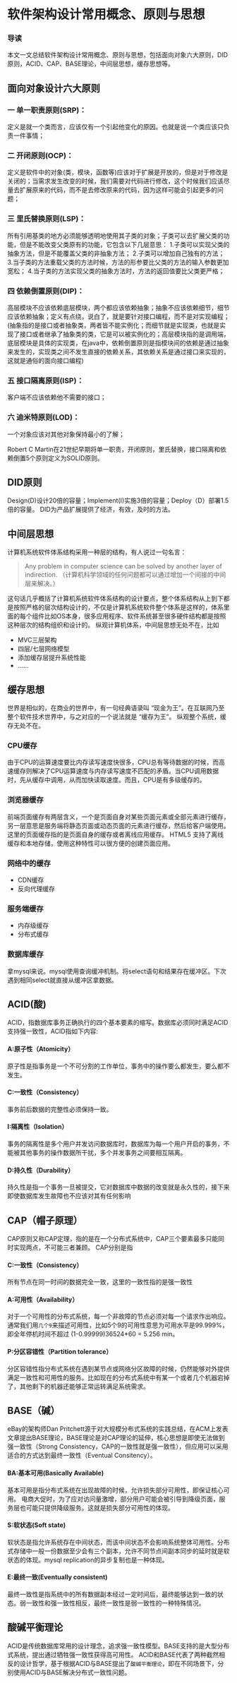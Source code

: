 # 软件架构设计常用概念、原则与思想

### 导读

本文一文总结软件架构设计常用概念、原则与思想，包括面向对象六大原则，DID原则，ACID、CAP、BASE理论，中间层思想，缓存思想等。

## 面向对象设计六大原则

### 一 单一职责原则(SRP)：

定义是就一个类而言，应该仅有一个引起他变化的原因。也就是说一个类应该只负责一件事情；

### 二 开闭原则(OCP)：

定义是软件中的对象(类，模块，函数等)应该对于扩展是开放的，但是对于修改是关闭的；当需求发生改变的时候，我们需要对代码进行修改，这个时候我们应该尽量去扩展原来的代码，而不是去修改原来的代码，因为这样可能会引起更多的问题；

### 三 里氏替换原则(LSP)：

所有引用基类的地方必须能够透明地使用其子类的对象；子类可以去扩展父类的功能，但是不能改变父类原有的功能，它包含以下几层意思： 1.子类可以实现父类的抽象方法，但是不能覆盖父类的非抽象方法； 2.子类可以增加自己独有的方法； 3.当子类的方法重载父类的方法时候，方法的形参要比父类的方法的输入参数更加宽松； 4.当子类的方法实现父类的抽象方法时，方法的返回值要比父类更严格；

### 四 依赖倒置原则(DIP)：

高层模块不应该依赖底层模块，两个都应该依赖抽象；抽象不应该依赖细节，细节应该依赖抽象；定义有点绕，说白了，就是要针对接口编程，而不是对实现编程；(抽象指的是接口或者抽象类，两者皆不能实例化；而细节就是实现类，也就是实现了接口或者继承了抽象类的类，它是可以被实例化的；高层模块指的是调用端，底层模块是具体的实现类，在java中，依赖倒置原则是指模块间的依赖是通过抽象来发生的，实现类之间不发生直接的依赖关系，其依赖关系是通过接口来实现的，这就是通俗的面向接口编程)

### 五 接口隔离原则(ISP)：

客户端不应该依赖他不需要的接口；

### 六 迪米特原则(LOD)：

一个对象应该对其他对象保持最小的了解；

Robert C Martin在21世纪早期将单一职责，开闭原则，里氏替换，接口隔离和依赖倒置5个原则定义为SOLID原则。

## DID原则

Design(D)设计20倍的容量；Implement(I)实施3倍的容量；Deploy（D）部署1.5倍的容量。 DID为产品扩展提供了经济，有效，及时的方法。

## 中间层思想

计算机系统软件体系结构采用一种层的结构，有人说过一句名言：

> Any problem in computer science can be solved by another layer of indirection. （计算机科学领域的任何问题都可以通过增加一个间接的中间层来解决。）

这句话几乎概括了计算机系统软件体系结构的设计要点，整个体系结构从上到下都是按照严格的层次结构设计的，不仅是计算机系统软件整个体系是这样的，体系里面的每个组件比如OS本身，很多应用程序、软件系统甚至很多硬件结构都是按照这种层次的结构组织和设计的。 纵观计算机体系，中间层思想无处不在，比如

- MVC三层架构
- 四层/七层网络模型
- 添加缓存层提升系统性能
- ……

## 缓存思想

世界是相似的，在商业的世界中，有一句经典语录叫 “现金为王”。在互联网乃至整个软件技术世界中，与之对应的一个说法就是 “缓存为王”。 纵观整个系统，缓存无处不在。

### CPU缓存

由于CPU的运算速度要比内存读写速度快很多，CPU总有等待数据的时候，而高速缓存则解决了CPU运算速度与内存读写速度不匹配的矛盾。当CPU调用数据时，先从缓存中调用，从而加快读取速度。而且，CPU是有多级缓存的。

### 浏览器缓存

前端页面缓存有两层含义，一个是页面自身对某些页面元素或全部元素进行缓存，另一层意思是服务端将静态页面或动态页面的元素进行缓存，然后给客户端使用。这里的页面缓存指的是页面自身的缓存或者离线应用缓存。 HTML5 支持了离线缓存和本地存储，使用这种特性可以很方便的创建页面应用。

### 网络中的缓存

- CDN缓存
- 反向代理缓存

### 服务端缓存

- 内存级缓存
- 分布式缓存

### 数据库缓存

拿mysql来说。mysql使用查询缓冲机制。将select语句和结果存在缓冲区。下次遇到相同select就直接从缓冲区拿数据。

## ACID(酸)

ACID，指数据库事务正确执行的四个基本要素的缩写。数据库必须同时满足ACID支持强一致性，ACID指如下内容:

#### A:原子性（Atomicity）

原子性是指事务是一个不可分割的工作单位，事务中的操作要么都发生，要么都不发生。

#### C:一致性（Consistency）

事务前后数据的完整性必须保持一致。

#### I:隔离性（Isolation）

事务的隔离性是多个用户并发访问数据库时，数据库为每一个用户开启的事务，不能被其他事务的操作数据所干扰，多个并发事务之间要相互隔离。

#### D:持久性（Durability）

持久性是指一个事务一旦被提交，它对数据库中数据的改变就是永久性的，接下来即使数据库发生故障也不应该对其有任何影响

## CAP（帽子原理）

CAP原则又称CAP定理，指的是在一个分布式系统中，CAP三个要素最多只能同时实现两点，不可能三者兼顾。 CAP分别是指

#### C:一致性（Consistency）

所有节点在同一时间的数据完全一致，这里的一致性指的是强一致性

#### A:可用性（Availability）

对于一个可用性的分布式系统，每一个非故障的节点必须对每一个请求作出响应。通常我们用`几个9`来描述可用性，比如5个9的可用性意思为可用水平是99.999%，即全年停机时间不超过 (1-0.99999)36524*60 = 5.256 min。

#### P:分区容错性（Partition tolerance）

分区容错性指分布式系统在遇到某节点或网络分区故障的时候，仍然能够对外提供满足一致性和可用性的服务。比如现在的分布式系统中有某一个或者几个机器宕掉了，其他剩下的机器还能够正常运转满足系统需求。

## BASE（碱）

eBay的架构师Dan Pritchett源于对大规模分布式系统的实践总结，在ACM上发表文章提出BASE理论，BASE理论是对CAP理论的延伸，核心思想是即使无法做到强一致性（Strong Consistency，CAP的一致性就是强一致性），但应用可以采用适合的方式达到最终一致性（Eventual Consitency）。

#### BA:基本可用(Basically Available)

基本可用是指分布式系统在出现故障的时候，允许损失部分可用性，即保证核心可用。 电商大促时，为了应对访问量激增，部分用户可能会被引导到降级页面，服务层也可能只提供降级服务。这就是损失部分可用性的体现。

#### S:软状态(Soft state)

软状态是指允许系统存在中间状态，而该中间状态不会影响系统整体可用性。分布式存储中一般一份数据至少会有三个副本，允许不同节点间副本同步的延时就是软状态的体现。mysql replication的异步复制也是一种体现。

#### E:最终一致(Eventually consistent)

最终一致性是指系统中的所有数据副本经过一定时间后，最终能够达到一致的状态。弱一致性和强一致性相反，最终一致性是弱一致性的一种特殊情况。

## 酸碱平衡理论

ACID是传统数据库常用的设计理念，追求强一致性模型。BASE支持的是大型分布式系统，提出通过牺牲强一致性获得高可用性。 ACID和BASE代表了两种截然相反的设计哲学，基于根据ACID与BASE提出了`酸碱平衡理论`，即在不同场景下，分别使用ACID与BASE解决分布式一致性问题。